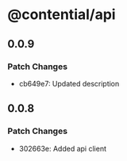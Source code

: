 # @contential/api

## 0.0.9

### Patch Changes

- cb649e7: Updated description

## 0.0.8

### Patch Changes

- 302663e: Added api client
